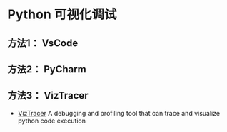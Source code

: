 # Python 可视化调试

## 方法1： VsCode

## 方法2： PyCharm

## 方法3： VizTracer

- [VizTracer](https://github.com/gaogaotiantian/viztracer) A debugging and profiling tool that can trace and visualize python code execution
